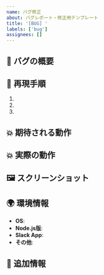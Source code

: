```yaml
---
name: バグ修正
about: バグレポート・修正用テンプレート
title: '[BUG] '
labels: ['bug']
assignees: []
---
```


## 🐛 バグの概要
<!-- バグの概要を簡潔に記載 -->

## 🔄 再現手順
1. 
2. 
3. 

## 💥 期待される動作
<!-- 本来どのような動作をするべきか -->

## 💥 実際の動作
<!-- 実際に発生している問題の動作 -->

## 🖼️ スクリーンショット
<!-- 可能であれば、スクリーンショットを添付 -->

## 🌍 環境情報
- **OS**: 
- **Node.js版**: 
- **Slack App**: 
- **その他**: 

## 📝 追加情報
<!-- その他、調査に有用な情報があれば記載 -->
